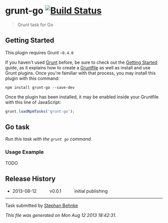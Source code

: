 # grunt-go [![Build Status](https://travis-ci.org/101loops/grunt-go.png?branch=master)](https://travis-ci.org/101loops/grunt-go)

> Grunt task for Go



## Getting Started
This plugin requires Grunt `~0.4.0`

If you haven't used [Grunt](http://gruntjs.com/) before, be sure to check out the [Getting Started](http://gruntjs.com/getting-started) guide, as it explains how to create a [Gruntfile](http://gruntjs.com/sample-gruntfile) as well as install and use Grunt plugins. Once you're familiar with that process, you may install this plugin with this command:

```shell
npm install grunt-go --save-dev
```

Once the plugin has been installed, it may be enabled inside your Gruntfile with this line of JavaScript:

```js
grunt.loadNpmTasks('grunt-go');
```




## Go task
_Run this task with the `grunt go` command._



### Usage Example

TODO

## Release History

 * 2013-08-12   v0.0.1   initial publishing

---

Task submitted by [Stephan Behnke](http://stephanbehnke.com)

*This file was generated on Mon Aug 12 2013 18:42:31.*
